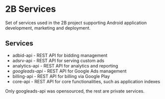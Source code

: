 # 2B Services


Set of services used in the 2B project supporting Android application development, marketing and deployment.

## Services
- adbid-api - REST API for bidding management
- adsrv-api - REST API for serving custom ads
- analytics-api - REST API for analytics and reporting
- *googleads-api* - REST API for Google Ads management
- billing-api - REST API for billing via Google Play
- core-api - REST API for core functionalities, such as application indexes

Only googleads-api was opensourced, the rest are private services.
